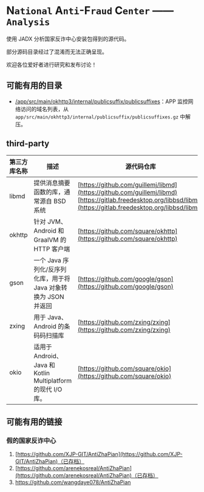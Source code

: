 # N`ational` A`nti`-F`raud` C`enter` —— `Analysis`

使用 JADX 分析国家反诈中心安装包得到的源代码。

部分源码目录经过了混淆而无法正确呈现。

欢迎各位爱好者进行研究和发布讨论！

## 可能有用的目录

- [/app/src/main/okhttp3/internal/publicsuffix/publicsuffixes](https://github.com/Anonymous220623/NAFC-Analysis/blob/main/app/src/main/okhttp3/internal/publicsuffix/publicsuffixes)：APP 监控网络访问的域名列表，从 `app/src/main/okhttp3/internal/publicsuffix/publicsuffixes.gz` 中解压。

## third-party

|第三方库名称|描述|源代码仓库|相关文件|
|--|--|--|--|
|libmd|提供消息摘要函数的库，通常源自 BSD 系统|[https://github.com/guillemj/libmd](https://github.com/guillemj/libmd) [https://gitlab.freedesktop.org/libbsd/libmd](https://gitlab.freedesktop.org/libbsd/libmd)| `app/src/main/lib/*/libmd.so`
|okhttp|针对 JVM、Android 和 GraalVM 的 HTTP 客户端|[https://github.com/square/okhttp](https://github.com/square/okhttp)|`app/src/main/java/okhttp3/*` `app/src/main/okhttp3/internal/publicsuffix/*`|
|gson|一个 Java 序列化/反序列化库，用于将 Java 对象转换为 JSON 并返回|[https://github.com/google/gson](https://github.com/google/gson)|`app/src/main/java/network/gson/*`|
|zxing|用于 Java、Android 的条码码扫描库|[https://github.com/zxing/zxing](https://github.com/zxing/zxing)|`app/src/main/java/zxing/*`|
|okio|适用于 Android、Java 和 Kotlin Multiplatform 的现代 I/O 库。|[https://github.com/square/okio](https://github.com/square/okio)|`app/src/main/java/okio/*`|

## 可能有用的链接

### 假的国家反诈中心

1. [https://github.com/XJP-GIT/AntiZhaPian](https://github.com/XJP-GIT/AntiZhaPian)（已存档）
2. [https://github.com/arenekosreal/AntiZhaPian](https://github.com/arenekosreal/AntiZhaPian)（已存档）
3. https://github.com/wangdaye078/AntiZhaPian
